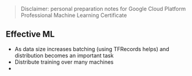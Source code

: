 > Disclaimer: personal preparation notes for Google Cloud Platform Professional Machine Learning Certificate

## Effective ML

* As data size increases batching (using TFRecords helps) and distribution becomes an important task
* Distribute training over many machines
* 
